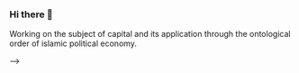 ### Hi there 👋

Working on the subject of capital and its application through the ontological order of islamic political economy. 


-->

